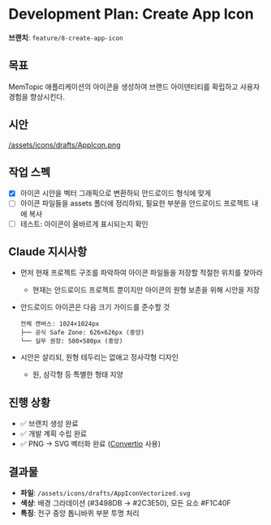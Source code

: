 # Development Plan: Create App Icon

**브랜치**: `feature/8-create-app-icon`

## 목표

MemTopic 애플리케이션의 아이콘을 생성하여 브랜드 아이덴티티를 확립하고 사용자 경험을 향상시킨다.

## 시안

[/assets/icons/drafts/AppIcon.png](/assets/icons/drafts/AppIcon.png)

## 작업 스펙

- [x] 아이콘 시안을 벡터 그래픽으로 변환하되 안드로이드 형식에 맞게
- [ ] 아이콘 파일들을 assets 폴더에 정리하되, 필요한 부분을 안드로이드 프로젝트 내에 복사
- [ ] 테스트: 아이콘이 올바르게 표시되는지 확인

## Claude 지시사항

- 먼저 현재 프로젝트 구조를 파악하여 아이콘 파일들을 저장할 적절한 위치를 찾아라
  - 현재는 안드로이드 프로젝트 뿐이지만 아이콘의 원형 보존을 위해 시안을 저장
- 안드로이드 아이콘은 다음 크기 가이드를 준수할 것

  ```plaintext
  전체 캔버스: 1024×1024px
  ├── 공식 Safe Zone: 626×626px (중앙)
  └── 실무 권장: 580×580px (중앙)
  ```

- 시안은 살리되, 원형 테두리는 없애고 정사각형 디자인
  - 원, 삼각형 등 특별한 형태 지양

## 진행 상황

- ✅ 브랜치 생성 완료
- ✅ 개발 계획 수립 완료
- ✅ PNG → SVG 벡터화 완료 ([Convertio](https://convertio.co/kr/png-svg/) 사용)

## 결과물

- **파일**: `/assets/icons/drafts/AppIconVectorized.svg`
- **색상**: 배경 그라데이션 (#3498DB → #2C3E50), 모든 요소 #F1C40F
- **특징**: 전구 중앙 톱니바퀴 부분 투명 처리
